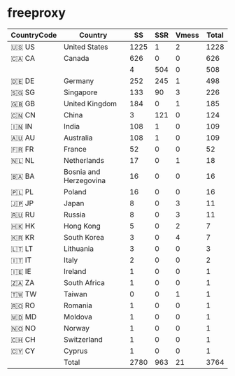 # freeproxy

|CountryCode|Country|SS|SSR|Vmess|Total|
|  ----  | ----  |  ----  | ----  |  ----  | ----  |
|🇺🇸 US|United States|1225|1|2|1228|
|🇨🇦 CA|Canada|626|0|0|626|
| ||4|504|0|508|
|🇩🇪 DE|Germany|252|245|1|498|
|🇸🇬 SG|Singapore|133|90|3|226|
|🇬🇧 GB|United Kingdom|184|0|1|185|
|🇨🇳 CN|China|3|121|0|124|
|🇮🇳 IN|India|108|1|0|109|
|🇦🇺 AU|Australia|108|1|0|109|
|🇫🇷 FR|France|52|0|0|52|
|🇳🇱 NL|Netherlands|17|0|1|18|
|🇧🇦 BA|Bosnia and Herzegovina|16|0|0|16|
|🇵🇱 PL|Poland|16|0|0|16|
|🇯🇵 JP|Japan|8|0|3|11|
|🇷🇺 RU|Russia|8|0|3|11|
|🇭🇰 HK|Hong Kong|5|0|2|7|
|🇰🇷 KR|South Korea|3|0|4|7|
|🇱🇹 LT|Lithuania|3|0|0|3|
|🇮🇹 IT|Italy|2|0|0|2|
|🇮🇪 IE|Ireland|1|0|0|1|
|🇿🇦 ZA|South Africa|1|0|0|1|
|🇹🇼 TW|Taiwan|0|0|1|1|
|🇷🇴 RO|Romania|1|0|0|1|
|🇲🇩 MD|Moldova|1|0|0|1|
|🇳🇴 NO|Norway|1|0|0|1|
|🇨🇭 CH|Switzerland|1|0|0|1|
|🇨🇾 CY|Cyprus|1|0|0|1|
||Total|2780|963|21|3764|

